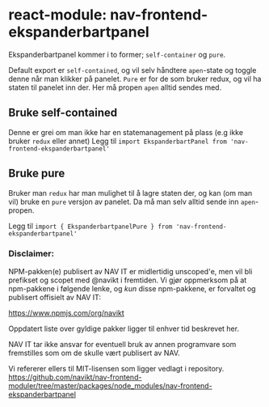 # react-module: nav-frontend-ekspanderbartpanel
Ekspanderbartpanel kommer i to former; `self-container` og `pure`.
 
Default export er `self-contained`, og vil selv håndtere `apen`-state og toggle denne når man klikker på panelet.
`Pure` er for de som bruker redux, og vil ha staten til panelet inn der. Her må propen `apen` alltid sendes med.

## Bruke self-contained
Denne er grei om man ikke har en statemanagement på plass (e.g ikke bruker `redux` eller annet)
Legg til `import EkspanderbartPanel from 'nav-frontend-ekspanderbartpanel'`

## Bruke pure

Bruker man `redux` har man mulighet til å lagre staten der, og kan (om man vil) bruke en `pure` versjon av panelet.
Da må man selv alltid sende inn `apen`-propen.
 
Legg til `import { EkspanderbartpanelPure } from 'nav-frontend-ekspanderbartpanel'`

### Disclaimer:
NPM-pakken(e) publisert av NAV IT er midlertidig unscoped'e, 
men vil bli prefikset og scopet med @navikt i fremtiden. Vi 
gjør oppmerksom på at npm-pakkene i følgende lenke, 
og *kun* disse npm-pakkene, er forvaltet og publisert offisielt av NAV IT:

https://www.npmjs.com/org/navikt

Oppdatert liste over gyldige pakker ligger til enhver tid beskrevet her.

NAV IT tar ikke ansvar for eventuell bruk av annen programvare som 
fremstilles som om de skulle vært publisert av NAV.

Vi refererer ellers til MIT-lisensen som ligger vedlagt i repository.
https://github.com/navikt/nav-frontend-moduler/tree/master/packages/node_modules/nav-frontend-ekspanderbartpanel